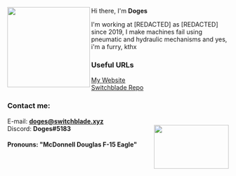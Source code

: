 <img align="left" width="188" height="183" src="https://i.imgur.com/u9EArHV.jpeg"> Hi there, I'm <b>Doges</b>

I'm working at [REDACTED] as [REDACTED] since 2019, I make machines fail using pneumatic and hydraulic mechanisms
and yes, i'm a furry, kthx

### Useful URLs
[My Website](https://communismdoesnot.works "My website")\
[Switchblade Repo](https://github.com/SwitchbladeBot/switchblade "Switchblade")

### Contact me:
E-mail: <b>doges@switchblade.xyz</b>\
Discord: <b>Doges#5183</b> <img align="right" width="170" height="100" src="https://i.imgur.com/mOziwDB.png">


#### Pronouns: "McDonnell Douglas F-15 Eagle"
<!--
**Doges/Doges** is a ✨ _special_ ✨ repository because its `README.md` (this file) appears on your GitHub profile.

Here are some ideas to get you started:

- 🔭 I’m currently working on ...
- 🌱 I’m currently learning ...
- 👯 I’m looking to collaborate on ...
- 🤔 I’m looking for help with ...
- 💬 Ask me about ...
- 📫 How to reach me: ...
- 😄 Pronouns: ...
- ⚡ Fun fact: ...
-->
